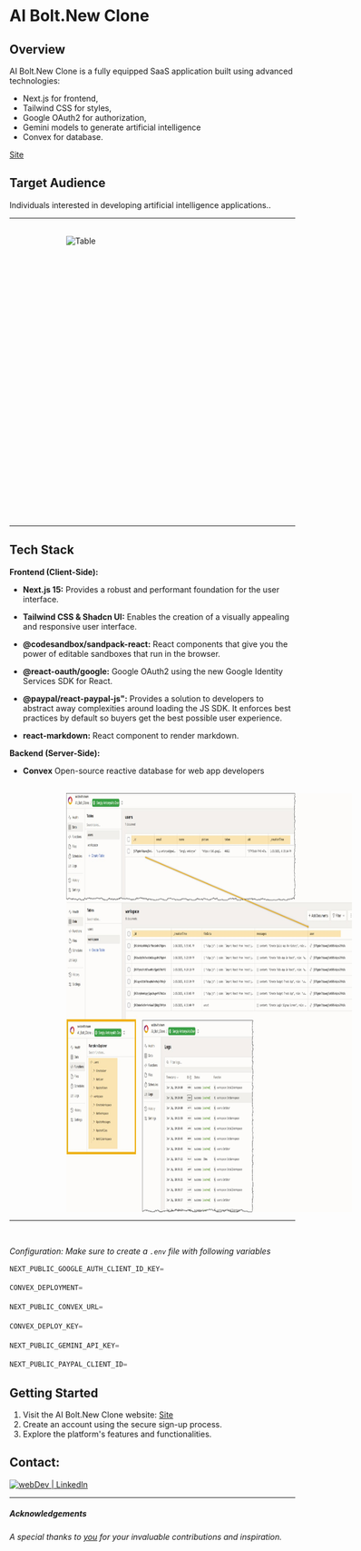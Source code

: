 # AI Bolt.New Clone

## Overview

AI Bolt.New Clone is a fully equipped SaaS application built using advanced technologies: 
* Next.js for frontend, 
* Tailwind CSS for styles, 
* Google OAuth2 for authorization, 
* Gemini models to generate artificial intelligence 
* Convex for database.


[Site](https://ai-bolt-clone-sxidsvit.vercel.app/)

## Target Audience

Individuals interested in developing artificial intelligence applications..

---

![]()<img src="demo.gif" alt="Table" width="878" height="496" style="display: block; margin-left:100px ;"> 

---


## Tech Stack

**Frontend (Client-Side):**

* **Next.js 15:** Provides a robust and performant foundation for the user interface.

* **Tailwind CSS & Shadcn UI:** Enables the creation of a visually appealing and responsive user interface.

* **@codesandbox/sandpack-react:** React components that give you the power of editable sandboxes that run in the browser.

* **@react-oauth/google:** Google OAuth2 using the new Google Identity Services SDK for React.

* **@paypal/react-paypal-js":**  Provides a solution to developers to abstract away complexities around loading the JS SDK. It enforces best practices by default so buyers get the best possible user experience.

* **react-markdown:** React component to render markdown.



**Backend (Server-Side):**

* **Convex** Open-source reactive database for web app developers 


![]()<img src="convex.jpg" width="940" height="738" style="display: block; margin-left:100px ;"> 

---
<br />

 *Configuration: Make sure to create a `.env` file with following variables*

```js
NEXT_PUBLIC_GOOGLE_AUTH_CLIENT_ID_KEY=

CONVEX_DEPLOYMENT=

NEXT_PUBLIC_CONVEX_URL=

CONVEX_DEPLOY_KEY=

NEXT_PUBLIC_GEMINI_API_KEY=

NEXT_PUBLIC_PAYPAL_CLIENT_ID=

```

## Getting Started

1. Visit the AI Bolt.New Clone website: [Site](https://ai-bolt-clone-sxidsvit.vercel.app/)
2. Create an account using the secure sign-up process.
3. Explore the platform's features and functionalities.


## Contact:

[<img alt="webDev | LinkedIn" src="https://img.shields.io/badge/linkedin-0077B5.svg?&style=for-the-badge&logo=linkedin&logoColor=white" />][linkedin]

[linkedin]: https://www.linkedin.com/in/sergiy-antonyuk/

---

##### Acknowledgements

*A special thanks to [you](https://www.youtube.com/@tubeguruji) for your invaluable contributions and inspiration.*
